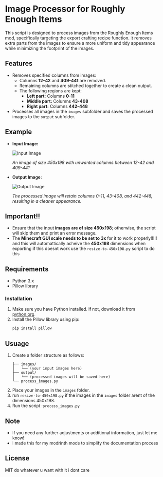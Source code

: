 # Image Processor for Roughly Enough Items

This script is designed to process images from the Roughly Enough Items mod, specifically targeting the export crafting recipe function. It removes extra parts from the images to ensure a more uniform and tidy appearance while minimizing the footprint of the images.

## Features

- Removes specified columns from images:
  - Columns **12-42** and **409-441** are removed.
  - Remaining columns are stitched together to create a clean output.
  - The following regions are kept:
    - **Left part:** Columns **0-11**
    - **Middle part:** Columns **43-408**
    - **Right part:** Columns **442-448**
- Processes all images in the `images` subfolder and saves the processed images to the `output` subfolder.

## Example

- **Input Image:**
  
  ![Input Image](https://imgur.com/Qdsdoii.png)
  
  *An image of size 450x198 with unwanted columns between 12-42 and 409-441.*

- **Output Image:**
  
  ![Output Image](https://imgur.com/HWkOpKX.png)
  
  *The processed image will retain columns 0-11, 43-408, and 442-448, resulting in a cleaner appearance.*


## Important!!
- Ensure that the input **images are of size 450x198**; otherwise, the script will skip them and print an error message.
- The **Minecraft GUI scale needs to be set to 3x** for it to work properly!!!!! and this will automattically acheive the **450x198** dimensions when exporting if this doesnt work use the `resize-to-450x198.py` script to do this


## Requirements

- Python 3.x
- Pillow library

### Installation

1. Make sure you have Python installed. If not, download it from [python.org](https://www.python.org/downloads/).
2. Install the Pillow library using pip:
   ```bash
   pip install pillow
   
## Usuage
1. Create a folder structure as follows:
	```image_processor/
	├── images/
	│   └── (your input images here)
	├── output/
	│   └── (processed images will be saved here)
	└── process_images.py
3. Place your images in the `images` folder.
4. run `resize-to-450x198.py` if the images in the `images` folder arent of the dimensions 450x198.
5. Run the script :`process_images.py`

## Note
- If you need any further adjustments or additional information, just let me know!
- I made this for my modrinth mods to simplify the documentation process


## License
 MIT do whatever u want with it i dont care
 
